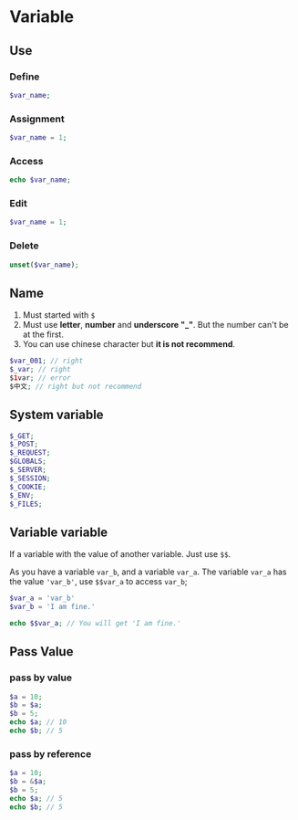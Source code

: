 # Variable

## Use

### Define

```php
$var_name;
```

### Assignment

```php
$var_name = 1;
```

### Access

```php
echo $var_name;
```

### Edit

```php
$var_name = 1;
```

### Delete

```php
unset($var_name);
```

## Name

1. Must started with `$`
2. Must use **letter**, **number** and **underscore "_"**. But the number can't be at the first.
3. You can use chinese character but **it is not recommend**.

```php
$var_001; // right
$_var; // right
$1var; // error
$中文; // right but not recommend
```

## System variable

```php
$_GET;
$_POST;
$_REQUEST;
$GLOBALS;
$_SERVER;
$_SESSION;
$_COOKIE;
$_ENV;
$_FILES;
```

## Variable variable

If a variable with the value of another variable. Just use `$$`.

As you have a variable `var_b`, and a variable `var_a`. The variable `var_a` has the value `'var_b'`, use `$$var_a` to access `var_b`;

```php
$var_a = 'var_b'
$var_b = 'I am fine.'

echo $$var_a; // You will get 'I am fine.'
```

## Pass Value

### pass by value

```php
$a = 10;
$b = $a;
$b = 5;
echo $a; // 10
echo $b; // 5
```

### pass by reference

```php
$a = 10;
$b = &$a;
$b = 5;
echo $a; // 5
echo $b; // 5
```

